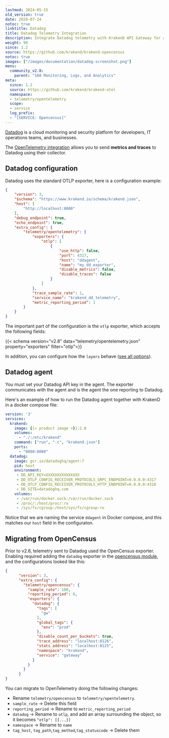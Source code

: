 ```yaml
---
lastmod: 2024-05-15
old_version: true
date: 2020-07-24
notoc: true
linktitle: Datadog
title: Datadog Telemetry Integration
description: Integrate Datadog telemetry with KrakenD API Gateway for advanced monitoring, visualization, and analysis of your API ecosystem
weight: 90
since: 1.2
source: https://github.com/krakend/krakend-opencensus
notoc: true
images: ["/images/documentation/datadog-screenshot.png"]
menu:
  community_v2.8:
    parent: "160 Monitoring, Logs, and Analytics"
meta:
  since: 1.2
  source: https://github.com/krakend/krakend-otel
  namespace:
  - telemetry/opentelemetry
  scope:
  - service
  log_prefix:
  - "[SERVICE: Opencensus]"
---
```

[Datadog](https://www.datadoghq.com/) is a cloud monitoring and security platform for developers, IT operations teams, and businesses.

The [OpenTelemetry integration](/docs/v2.8/telemetry/opentelemetry/) allows you to send **metrics and traces** to Datadog using their collector.

## Datadog configuration
Datadog uses the standard OTLP exporter, here is a configuration example:

```json
{
    "version": 3,
    "$schema": "https://www.krakend.io/schema/krakend.json",
    "host": [
        "http://localhost:8080"
    ],
    "debug_endpoint": true,
    "echo_endpoint": true,
    "extra_config": {
        "telemetry/opentelemetry": {
            "exporters": {
                "otlp": [
                    {
                        "use_http": false,
                        "port": 4317,
                        "host": "ddagent",
                        "name": "my_dd_exporter",
                        "disable_metrics": false,
                        "disable_traces": false
                    }
                ]
            },
            "trace_sample_rate": 1,
            "service_name": "krakend_dd_telemetry",
            "metric_reporting_period": 1
        }
    }
}
```

The important part of the configuration is the `otlp` exporter, which accepts the following fields:

{{< schema version="v2.8" data="telemetry/opentelemetry.json" property="exporters" filter="otlp">}}

In addition, you can configure how the `layers` behave ([see all options](/docs/v2.8/telemetry/opentelemetry/#layers)).


## Datadog agent
You must set your Datadog API key in the agent. The exporter communicates with the agent and is the agent the one reporting to Datadog.

Here's an example of how to run the Datadog agent together with KrakenD in a docker compose file:

```yml
version: '3'
services:
  krakend:
    image: {{< product image >}}:2.8
    volumes:
      - "./:/etc/krakend"
    command: ["run", "-c", "krakend.json"]
    ports:
      - "8080:8080"
  datadog:
    image: gcr.io/datadoghq/agent:7
    pid: host
    environment:
     - DD_API_KEY=XXXXXXXXXXXXXXX
     - DD_OTLP_CONFIG_RECEIVER_PROTOCOLS_GRPC_ENDPOINT=0.0.0.0:4317
     - DD_OTLP_CONFIG_RECEIVER_PROTOCOLS_HTTP_ENDPOINT=0.0.0.0:4318
     - DD_SITE=datadoghq.com
    volumes:
     - /var/run/docker.sock:/var/run/docker.sock
     - /proc/:/host/proc/:ro
     - /sys/fs/cgroup:/host/sys/fs/cgroup:ro
```

Notice that we are naming the service `ddagent` in Docker compose, and this matches our `host` field in the configuraton.

## Migrating from OpenCensus
Prior to v2.6, telemetry sent to Datadog used the OpenCensus exporter. Enabling required adding the `datadog` exporter in the [opencensus module](/docs/v2.8/telemetry/opencensus/), and the configurations looked like this:
```json
{
      "version": 3,
      "extra_config": {
        "telemetry/opencensus": {
          "sample_rate": 100,
          "reporting_period": 0,
          "exporters": {
            "datadog": {
              "tags": [
                "gw"
              ],
              "global_tags": {
                "env": "prod"
              },
              "disable_count_per_buckets": true,
              "trace_address": "localhost:8126",
              "stats_address": "localhost:8125",
              "namespace": "krakend",
              "service": "gateway"
            }
          }
        }
      }
}
```
You can migrate to OpenTelemetry doing the following changes:

- Rename `telemetry/opencensus` to `telemetry/opentelemetry`.
- `sample_rate` -> Delete this field
- `reporting_period` -> Rename to `metric_reporting_period`
- `datadog` -> Rename to `otlp`, and add an array surrounding the object, so it becomes `"otlp": [{...}]`
- `namespace` -> Rename to `name`
- `tag_host`, `tag_path`,`tag_method`,`tag_statuscode` -> Delete them
